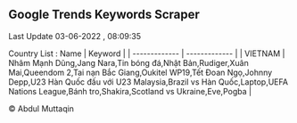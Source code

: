 

## Google Trends Keywords Scraper 
 
Last Update 03-06-2022 , 08:09:35

Country List :
 Name  | Keyword |
| ------------- | ------------- |
| VIETNAM | Nhâm Mạnh Dũng,Jang Nara,Tin bóng đá,Nhật Bản,Rudiger,Xuân Mai,Queendom 2,Tai nạn Bắc Giang,Oukitel WP19,Tết Đoan Ngọ,Johnny Depp,U23 Hàn Quốc đấu với U23 Malaysia,Brazil vs Hàn Quốc,Laptop,UEFA Nations League,Bánh tro,Shakira,Scotland vs Ukraine,Eve,Pogba |



© Abdul Muttaqin 
